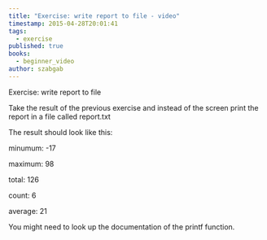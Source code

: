 ```yaml
---
title: "Exercise: write report to file - video"
timestamp: 2015-04-28T20:01:41
tags:
  - exercise
published: true
books:
  - beginner_video
author: szabgab
---
```



Exercise: write report to file



Take the result of the previous exercise and instead of the screen print the report in a file called report.txt

The result should look like this:

minumum: -17

maximum: 98

total: 126

count: 6

average: 21

You might need to look up the documentation of the printf function.

